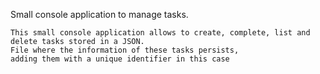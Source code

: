  
Small console application to manage tasks.
```
This small console application allows to create, complete, list and delete tasks stored in a JSON. 
File where the information of these tasks persists,
adding them with a unique identifier in this case
```
